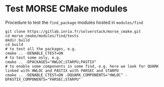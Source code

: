 Test MORSE CMake modules
========================

Procedure to test the `find_package` modules hosted in `modules/find`

```
git clone https://gitlab.inria.fr/solverstack/morse_cmake.git
cd morse_cmake/modules/find/tests
mkdir build
cd build
# to test all the packages, e.g.
cmake .. -DENABLE_CTEST=ON
# to test some only, e.g.
cmake .. -DPACKAGES="HWLOC;STARPU;PASTIX"
# to enable some components in some find, e.g. here we look for QUARK linked with HWLOC and PASTIX with PARSEC and STARPU
cmake .. -DENABLE_CTEST=ON -DQUARK_COMPONENTS="HWLOC" -DPASTIX_COMPONENTS="PARSEC;STARPU"
```
